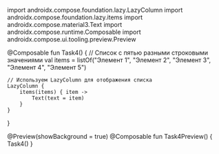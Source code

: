 import androidx.compose.foundation.lazy.LazyColumn
import androidx.compose.foundation.lazy.items
import androidx.compose.material3.Text
import androidx.compose.runtime.Composable
import androidx.compose.ui.tooling.preview.Preview

@Composable
fun Task4() {
    // Список с пятью разными строковыми значениями
    val items = listOf("Элемент 1", "Элемент 2", "Элемент 3", "Элемент 4", "Элемент 5")

    // Используем LazyColumn для отображения списка
    LazyColumn {
        items(items) { item ->
            Text(text = item)
        }
    }
}

@Preview(showBackground = true)
@Composable
fun Task4Preview() {
    Task4()
}
